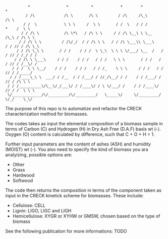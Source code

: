 ```ascii
          *                *          *            *        *                  *      
         / /\             /\ \       /\ \         / /\     /\_\               /\ \    
        / /  \            \ \ \     /  \ \       / /  \   / / /         *    /  \ \   
       / / /\ \           /\ \*\   / /\ \ \     / / /\ \__\ \ \__      /\_\ / /\ \ \  
      / / /\ \ \         / /\/_/  / / /\ \ \   / / /\ \___\\ \___\    / / // / /\ \_\ 
     / / /\ \_\ \       / / /    / / /  \ \_\  \ \ \ \/___/ \__  /   / / // / /_/ / / 
    / / /\ \ \___\     / / /    / / /   / / /   \ \ \       / / /   / / // / /__\/ /  
   / / /  \ \ \__/    / / /    / / /   / / /_    \ \ \     / / /   / / // / /_____/   
  / / /____\_\ \  ___/ / /__  / / /___/ / //_/\__/ / /    / / /___/ / // / /\ \ \     
 / / /__________\/\__\/_/___\/ / /____\/ / \ \/___/ /    / / /____\/ // / /  \ \ \    
 \/_____________/\/_________/\/_________/   \_____\/     \/_________/ \/_/    \_\/    
```

The purpose of this repo is to automatize and refactor the  CRECK characterization method for biomasses.

The codes takes as input the elemental composition of a biomass sample in terms of Carbon (C) and Hydrogen (H) in Dry Ash Free (D.A.F) basis wt (-). Oxygen (O) content is calculated by difference, such that C + O + H = 1. 

Further input parameters are the content of ashes (ASH) and humidity (MOIST) wt (-).
You also need to specify the kind of biomass you ara analyizing, possible options are:  
+ Other
+ Grass
+ Hardwood
+ Softwood

The code then returns the composition in terms of the component taken  as input in the CRECK kinetick scheme for biomasses. These include:

+ Cellulose: CELL
+ Lignin: LIGO, LIGC and LIGH
+ Hemicellulose: XYGR or XYHW or GMSW, chosen based on the type of biomass

See the following publication for more informations:
    TODO

